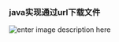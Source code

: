 ### java实现通过url下载文件
![enter image description here](http://o8y4coz18.bkt.clouddn.com/luoye-001.jpg)
